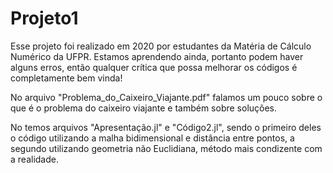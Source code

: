 # Projeto1
Esse projeto foi realizado em 2020 por estudantes da Matéria de Cálculo Numérico da UFPR. Estamos aprendendo ainda, portanto podem haver alguns erros, então qualquer crítica
que possa melhorar os códigos é completamente bem vinda!

No arquivo "Problema_do_Caixeiro_Viajante.pdf" falamos um pouco sobre o que é o problema do caixeiro viajante e também sobre soluções.

No temos arquivos "Apresentação.jl" e "Código2.jl", sendo o primeiro deles o código utilizando a malha bidimensional e distância entre pontos, a segundo utilizando geometria
não Euclidiana, método mais condizente com a realidade. 
